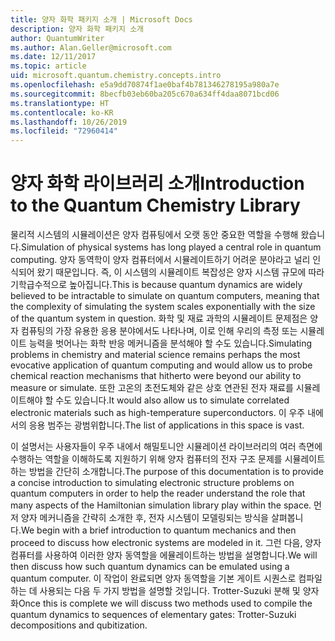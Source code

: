 ```yaml
---
title: 양자 화학 패키지 소개 | Microsoft Docs
description: 양자 화학 패키지 소개
author: QuantumWriter
ms.author: Alan.Geller@microsoft.com
ms.date: 12/11/2017
ms.topic: article
uid: microsoft.quantum.chemistry.concepts.intro
ms.openlocfilehash: e5a9dd70874f1ae0baf4b781346278195a980a7e
ms.sourcegitcommit: 8becfb03eb60ba205c670a634ff4daa8071bcd06
ms.translationtype: HT
ms.contentlocale: ko-KR
ms.lasthandoff: 10/26/2019
ms.locfileid: "72960414"
---
```

# <a name="introduction-to-the-quantum-chemistry-library"></a><span data-ttu-id="14269-103">양자 화학 라이브러리 소개</span><span class="sxs-lookup"><span data-stu-id="14269-103">Introduction to the Quantum Chemistry Library</span></span>

<span data-ttu-id="14269-104">물리적 시스템의 시뮬레이션은 양자 컴퓨팅에서 오랫 동안 중요한 역할을 수행해 왔습니다.</span><span class="sxs-lookup"><span data-stu-id="14269-104">Simulation of physical systems has long played a central role in quantum computing.</span></span>  <span data-ttu-id="14269-105">양자 동역학이 양자 컴퓨터에서 시뮬레이트하기 어려운 분야라고 널리 인식되어 왔기 때문입니다. 즉, 이 시스템의 시뮬레이트 복잡성은 양자 시스템 규모에 따라 기학급수적으로 높아집니다.</span><span class="sxs-lookup"><span data-stu-id="14269-105">This is because quantum dynamics are widely believed to be intractable to simulate on quantum computers, meaning that the complexity of simulating the system scales exponentially with the size of the quantum system in question.</span></span>  <span data-ttu-id="14269-106">화학 및 재료 과학의 시뮬레이트 문제점은 양자 컴퓨팅의 가장 유용한 응용 분야에서도 나타나며, 이로 인해 우리의 측정 또는 시뮬레이트 능력을 벗어나는 화학 반응 메커니즘을 분석해야 할 수도 있습니다.</span><span class="sxs-lookup"><span data-stu-id="14269-106">Simulating problems in chemistry and material science remains perhaps the most evocative application of quantum computing and would allow us to probe chemical reaction mechanisms that hitherto were beyond our ability to measure or simulate.</span></span>  <span data-ttu-id="14269-107">또한 고온의 초전도체와 같은 상호 연관된 전자 재료를 시뮬레이트해야 할 수도 있습니다.</span><span class="sxs-lookup"><span data-stu-id="14269-107">It would also allow us to simulate correlated electronic materials such as high-temperature superconductors.</span></span> <span data-ttu-id="14269-108">이 우주 내에서의 응용 범주는 광범위합니다.</span><span class="sxs-lookup"><span data-stu-id="14269-108">The list of applications in this space is vast.</span></span>

<span data-ttu-id="14269-109">이 설명서는 사용자들이 우주 내에서 해밀토니안 시뮬레이션 라이브러리의 여러 측면에 수행하는 역할을 이해하도록 지원하기 위해 양자 컴퓨터의 전자 구조 문제를 시뮬레이트하는 방법을 간단히 소개합니다.</span><span class="sxs-lookup"><span data-stu-id="14269-109">The purpose of this documentation is to provide a concise introduction to simulating electronic structure problems on quantum computers in order to help the reader understand the role that many aspects of the Hamiltonian simulation library play within the space.</span></span>  <span data-ttu-id="14269-110">먼저 양자 메커니즘을 간략히 소개한 후, 전자 시스템이 모델링되는 방식을 살펴봅니다.</span><span class="sxs-lookup"><span data-stu-id="14269-110">We begin with a brief introduction to quantum mechanics and then proceed to discuss how electronic systems are modeled in it.</span></span>  <span data-ttu-id="14269-111">그런 다음, 양자 컴퓨터를 사용하여 이러한 양자 동역할을 에뮬레이트하는 방법을 설명합니다.</span><span class="sxs-lookup"><span data-stu-id="14269-111">We will then discuss how such quantum dynamics can be emulated using a quantum computer.</span></span>  <span data-ttu-id="14269-112">이 작업이 완료되면 양자 동역할을 기본 게이트 시퀀스로 컴파일하는 데 사용되는 다음 두 가지 방법을 설명할 것입니다. Trotter-Suzuki 분해 및 양자화</span><span class="sxs-lookup"><span data-stu-id="14269-112">Once this is complete we will discuss two methods used to compile the quantum dynamics to sequences of elementary gates: Trotter-Suzuki decompositions and qubitization.</span></span>
